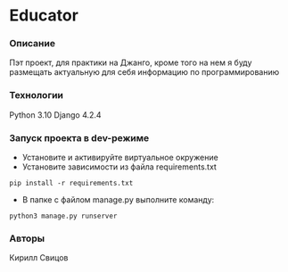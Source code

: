 # Educator
### Описание
Пэт проект, для практики на Джанго, 
кроме того на нем я буду размещать актуальную для себя информацию по программированию
### Технологии
Python 3.10
Django 4.2.4
### Запуск проекта в dev-режиме
- Установите и активируйте виртуальное окружение
- Установите зависимости из файла requirements.txt
```
pip install -r requirements.txt
``` 
- В папке с файлом manage.py выполните команду:
```
python3 manage.py runserver
```
### Авторы
Кирилл Свицов